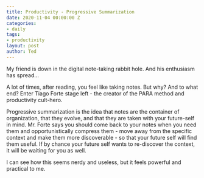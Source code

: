 ```yaml
---
title: Productivity - Progressive Summarization
date: 2020-11-04 00:00:00 Z
categories:
- daily
tags:
- productivity
layout: post
author: Ted
---
```


My friend is down in the digital note-taking rabbit hole. And his enthusiasm has spread...

A lot of times, after reading, you feel like taking notes. But why? And to what end? Enter Tiago Forte stage left - the creator of the PARA method and productivity cult-hero. 

Progressive summarization is the idea that notes are the container of organization, that they evolve, and that they are taken with your future-self in mind.  Mr. Forte says you should come back to your notes when you need them and opportunistically compress them - move away from the specific context and make them more discoverable - so that your future self will find them useful. If by chance your future self wants to re-discover the context, it will be waiting for you as well. 

I can see how this seems nerdy and useless, but it feels powerful and practical to me.  
